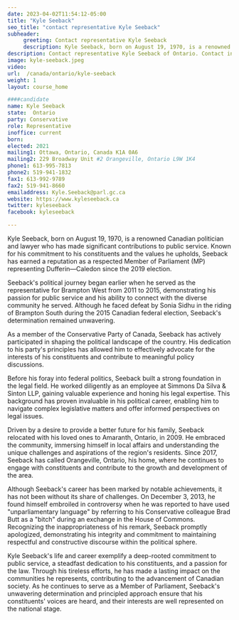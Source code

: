```yaml
---
date: 2023-04-02T11:54:12-05:00
title: "Kyle Seeback"
seo_title: "contact representative Kyle Seeback"
subheader:
     greeting: Contact representative Kyle Seeback
     description: Kyle Seeback, born on August 19, 1970, is a renowned Canadian politician and lawyer who has made significant contributions to public service.
description: Contact representative Kyle Seeback of Ontario. Contact information for Kyle Seeback includes email address, phone number, and mailing address.
image: kyle-seeback.jpeg
video:
url:  /canada/ontario/kyle-seeback
weight: 1
layout: course_home

####candidate
name: Kyle Seeback
state:	Ontario
party: Conservative
role: Representative
inoffice: current
born:
elected: 2021
mailing1: Ottawa, Ontario, Canada K1A 0A6
mailing2: 229 Broadway Unit #2 Orangeville, Ontario L9W 1K4
phone1: 613-995-7813
phone2: 519-941-1832
fax1: 613-992-9789
fax2: 519-941-8660
emailaddress: Kyle.Seeback@parl.gc.ca
website: https://www.kyleseeback.ca
twitter: kyleseeback
facebook: kyleseeback

---
```


Kyle Seeback, born on August 19, 1970, is a renowned Canadian politician and lawyer who has made significant contributions to public service. Known for his commitment to his constituents and the values he upholds, Seeback has earned a reputation as a respected Member of Parliament (MP) representing Dufferin—Caledon since the 2019 election.

Seeback's political journey began earlier when he served as the representative for Brampton West from 2011 to 2015, demonstrating his passion for public service and his ability to connect with the diverse community he served. Although he faced defeat by Sonia Sidhu in the riding of Brampton South during the 2015 Canadian federal election, Seeback's determination remained unwavering.

As a member of the Conservative Party of Canada, Seeback has actively participated in shaping the political landscape of the country. His dedication to his party's principles has allowed him to effectively advocate for the interests of his constituents and contribute to meaningful policy discussions.

Before his foray into federal politics, Seeback built a strong foundation in the legal field. He worked diligently as an employee at Simmons Da Silva & Sinton LLP, gaining valuable experience and honing his legal expertise. This background has proven invaluable in his political career, enabling him to navigate complex legislative matters and offer informed perspectives on legal issues.

Driven by a desire to provide a better future for his family, Seeback relocated with his loved ones to Amaranth, Ontario, in 2009. He embraced the community, immersing himself in local affairs and understanding the unique challenges and aspirations of the region's residents. Since 2017, Seeback has called Orangeville, Ontario, his home, where he continues to engage with constituents and contribute to the growth and development of the area.

Although Seeback's career has been marked by notable achievements, it has not been without its share of challenges. On December 3, 2013, he found himself embroiled in controversy when he was reported to have used "unparliamentary language" by referring to his Conservative colleague Brad Butt as a "bitch" during an exchange in the House of Commons. Recognizing the inappropriateness of his remark, Seeback promptly apologized, demonstrating his integrity and commitment to maintaining respectful and constructive discourse within the political sphere.

Kyle Seeback's life and career exemplify a deep-rooted commitment to public service, a steadfast dedication to his constituents, and a passion for the law. Through his tireless efforts, he has made a lasting impact on the communities he represents, contributing to the advancement of Canadian society. As he continues to serve as a Member of Parliament, Seeback's unwavering determination and principled approach ensure that his constituents' voices are heard, and their interests are well represented on the national stage.

